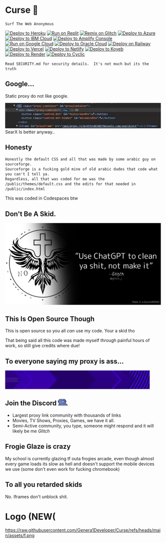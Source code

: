 # Curse 📗

```text
Surf The Web Anonymous
```

[![Deploy to Heroku](https://binbashbanana.github.io/deploy-buttons/buttons/remade/heroku.svg)](https://heroku.com/deploy/?template=https://github.com/Genera1Developer/Curse)
[![Run on Replit](https://binbashbanana.github.io/deploy-buttons/buttons/remade/replit.svg)](https://replit.com/github/Genera1Developer/Curse)
[![Remix on Glitch](https://binbashbanana.github.io/deploy-buttons/buttons/remade/glitch.svg)](https://glitch.com/edit/#!/import/github/Genera1Developer/Curse)
[![Deploy to Azure](https://binbashbanana.github.io/deploy-buttons/buttons/remade/azure.svg)](https://deploy.azure.com/?repository=https://github.com/Genera1Developer/Curse)
[![Deploy to IBM Cloud](https://binbashbanana.github.io/deploy-buttons/buttons/remade/ibmcloud.svg)](https://cloud.ibm.com/devops/setup/deploy?repository=https://github.com/Genera1Developer/Curse)
[![Deploy to Amplify Console](https://binbashbanana.github.io/deploy-buttons/buttons/remade/amplifyconsole.svg)](https://console.aws.amazon.com/amplify/home#/deploy?repo=https://github.com/Genera1Developer/Curse)
[![Run on Google Cloud](https://binbashbanana.github.io/deploy-buttons/buttons/remade/googlecloud.svg)](https://deploy.cloud.run/?git_repo=https://github.com/Genera1Developer/Curse)
[![Deploy to Oracle Cloud](https://binbashbanana.github.io/deploy-buttons/buttons/remade/oraclecloud.svg)](https://cloud.oracle.com/resourcemanager/stacks/create?zipUrl=https://github.com/Genera1Developer/Curse/archive/refs/heads/main.zip)
[![Deploy on Railway](https://binbashbanana.github.io/deploy-buttons/buttons/remade/railway.svg)](https://railway.app/new/template?template=https://github.com/Genera1Developer/Curse)
[![Deploy to Vercel](https://binbashbanana.github.io/deploy-buttons/buttons/remade/vercel.svg)](https://vercel.com/new/clone?repository-url=https://github.com/Genera1Developer/Curse)
[![Deploy to Netlify](https://binbashbanana.github.io/deploy-buttons/buttons/remade/netlify.svg)](https://app.netlify.com/start/deploy?repository=https://github.com/Genera1Developer/Curse)
[![Deploy to Koyeb](https://binbashbanana.github.io/deploy-buttons/buttons/remade/koyeb.svg)](https://app.koyeb.com/deploy?type=git&repository=github.com/Genera1Developer/Curse&branch=main&name=Curse)
[![Deploy to Render](https://binbashbanana.github.io/deploy-buttons/buttons/remade/render.svg)](https://render.com/deploy?repo=https://github.com/Genera1Developer/Curse)
[![Deploy to Cyclic](https://binbashbanana.github.io/deploy-buttons/buttons/remade/cyclic.svg)](https://app.cyclic.sh/api/app/deploy/Genera1Developer/Curse)

```text
Read SECURITY.md for security details.  It's not much but its the truth
```

## Google...

Static proxy do not like google.

<img src="/assets/google.gif" alt="Google gif is supposed to be here..">
SearX Is better anyway..

## Honesty

```text
Honestly the default CSS and all that was made by some arabic guy on sourceforge.
Sourceforge is a fucking gold mine of old arabic dudes that code what you can't I tell ya.
Regardless, all that was coded for me was the /public/themes/default.css and the edits for that needed in /public/index.html
```

This was coded in Codespaces btw

## Don't Be A Skid.

<img src="/assets/dont-skid.webp" alt="How did you manage to fuck up a readme??">



## This Is Open Source Though

This is open source so you all *can* use my code.  Your a skid tho

That being said all this code was made myself through painful hours of work, so still give credits where due!

## To everyone saying my proxy is ass...
<img src="/assets/skiddy.gif" alt="Thanks Oreo For Gif!">








## Join the Discord  <a href="https://discord.gg/S7YjkNHQPg"><img style="height: 1em;" src="./assets/wumpus.gif"></a>

- Largest proxy link community with thousands of links
- Movies, TV Shows, Proxies, Games, we have it all.
- Semi-Active community, you type, someone might respond and it will likely be me
*Glitch*


## Frogie Glaze is crazy
My school is currently glazing tf outa frogies arcade, even though almost every game loads its slow as hell and doesn't support the mobile devices we use (some don't even work for fucking chromebook)

## To all you retarded skids
No.  Iframes don't unblock shit.

# Logo (NEW(
https://raw.githubusercontent.com/Genera1Developer/Curse/refs/heads/main/assets/f.png
